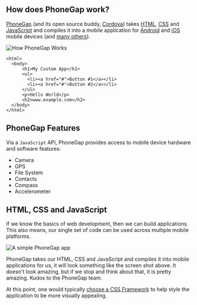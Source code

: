 ## How does PhoneGap work?

[PhoneGap](http://phonegap.com) (and its open source buddy, [Cordova](https://cordova.apache.org/)) takes [HTML](http://www.w3schools.com/html/), [CSS](http://www.w3schools.com/css/) and [JavaScript](http://www.w3schools.com/js/) and compiles it into a mobile application for [Android](http://www.android.com/) and [iOS](https://www.apple.com/ios/) mobile devices (and [many others](http://phonegap.com/about/feature/)).

![How PhoneGap Works](http://drupalgap.org/sites/default/files/phonegap-chart_0.png)

```
<html>
  <body>
      <h1>My Custom App</h1>
      <ul>
        <li><a href="#">Button #1</a></li>
        <li><a href="#">Button #2</a></li>
      </ul>
      <p>Hello World</p>
      <h2>www.example.com</h2>
  </body>
</html>
```

## PhoneGap Features

Via a `JavaScript` API, PhoneGap provides access to mobile device hardware and software features:

- Camera
- GPS
- File System
- Contacts
- Compass
- Accelerometer

## HTML, CSS and JavaScript

If we know the basics of web development, then we can build applications. This also means, our single set of code can be used across multiple mobile platforms.

![A simple PhoneGap app](http://drupalgap.org/sites/default/files/simple-phonegap-app_0.png)

PhoneGap takes our HTML, CSS and JavaScript and compiles it into mobile applications for us, it will look something like the screen shot above. It doesn't look amazing, but if we stop and think about that, it is pretty amazing. Kudos to the PhoneGap team.

At this point, one would typically [choose a CSS Framework](Introduction/CSS_Frameworks) to help style the application to be more visually appealing.